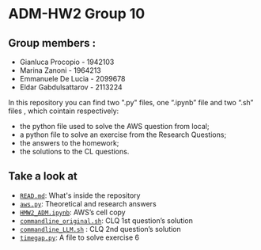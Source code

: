 # ADM-HW2 Group 10

## Group members :
- Gianluca Procopio - 1942103
- Marina Zanoni - 1964213
- Emmanuele De Lucia - 2099678
- Eldar Gabdulsattarov - 2113224

In this repository you can find two ".py" files, one “.ipynb” file and two “.sh” files , which cointain respectively:
- the python file used to solve the AWS question from local;
- a python file to solve an exercise from the Research Questions;
- the answers to the homework;
- the solutions to the CL questions.

## Take a look at
- [`READ.md`](https://github.com/marinazanoni/HMW2_ADM#readme): What's inside the repository
- [`aws.py`](https://github.com/marinazanoni/HMW2_ADM/blob/main/awsq.py): Theoretical and research answers
- [`HMW2_ADM.ipynb`](https://github.com/marinazanoni/HMW2_ADM/blob/main/HW2_ADM.ipynb): AWS’s cell copy
- [`commandline_original.sh`](https://github.com/marinazanoni/HMW2_ADM/blob/main/commandline_original.sh): CLQ 1st question’s solution
- [`commandline_LLM.sh`](https://github.com/marinazanoni/HMW2_ADM/blob/main/commandline_LLM.sh) : CLQ 2nd question’s solution
- [`timegap.py`](https://github.com/marinazanoni/HMW2_ADM/blob/main/timegap.py): A file to solve exercise 6

